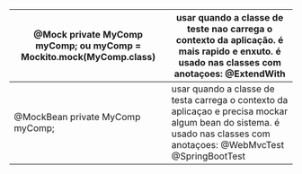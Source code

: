 | @Mock private MyComp myComp;  ou   myComp = Mockito.mock(MyComp.class) 	| usar quando a classe de teste nao carrega o contexto da aplicação. é mais rapido e enxuto.  é usado nas classes com anotaçoes: @ExtendWith                            	|
|------------------------------------------------------------------------	|-----------------------------------------------------------------------------------------------------------------------------------------------------------------------	|
| @MockBean private MyComp myComp;                                       	| usar quando a classe de testa carrega o contexto da aplicaçao e precisa mockar algum bean do sistema.  é usado nas classes com anotaçoes: @WebMvcTest @SpringBootTest 	|
